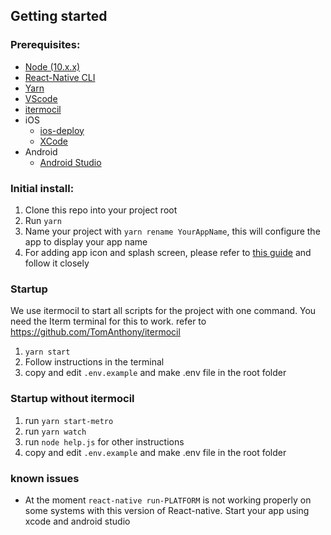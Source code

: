 

## Getting started

### Prerequisites:

- [Node (10.x.x)](https://nodejs.org/en/)
- [React-Native CLI](https://www.npmjs.com/package/react-native-cli)
- [Yarn](https://yarnpkg.com/lang/en/docs/install/#mac-stable)
- [VScode](https://code.visualstudio.com/)
- [itermocil](https://github.com/TomAnthony/itermocil)
- iOS
    - [ios-deploy](https://github.com/ios-control/ios-deploy)
    - [XCode](https://developer.apple.com/xcode/)
- Android
    - [Android Studio](https://developer.android.com/studio/?gclid=Cj0KCQiA_s7fBRDrARIsAGEvF8QitKdq7MnBroi8b2BnM65b1Ma0MUBMYdkoWDIK4pNdEgl5Ys24XXgaAm69EALw_wcB)

### Initial install:

1. Clone this repo into your project root
2. Run `yarn`
3. Name your project with `yarn rename YourAppName`, this will configure the app to display your app name
4. For adding app icon and splash screen, please refer to [this guide](https://github.com/bamlab/generator-rn-toolbox/tree/master/generators/assets) and follow it closely

### Startup
We use itermocil to start all scripts for the project with one command. You need the Iterm terminal for this to work. refer to https://github.com/TomAnthony/itermocil

1. `yarn start`
2. Follow instructions in the terminal
3. copy and edit `.env.example` and make .env file in the root folder

### Startup without itermocil

1. run `yarn start-metro`
2. run `yarn watch`
3. run `node help.js` for other instructions
4. copy and edit `.env.example` and make .env file in the root folder

### known issues

- At the moment `react-native run-PLATFORM` is not working properly on some systems with this version of React-native. Start your app using xcode and android studio

